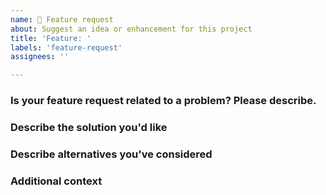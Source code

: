 ```yaml
---
name: 🙋 Feature request
about: Suggest an idea or enhancement for this project
title: 'Feature: '
labels: 'feature-request'
assignees: ''

---
```


<!-- 💚 Thanks for your time to make this project better with your feedback 💚 -->

### Is your feature request related to a problem? Please describe.

<!-- A clear and concise description of what the problem is. Ex. I'm always frustrated when [...] -->

### Describe the solution you'd like

<!-- A clear and concise description of what you want to happen. Adding some code examples would be neat! -->

### Describe alternatives you've considered

<!-- A clear and concise description of any alternative solutions or features you've considered. -->

### Additional context

<!-- Add any other context or screenshots about the feature request here. -->
